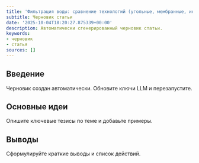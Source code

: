 ```yaml
---
title: 'Фильтрация воды: сравнение технологий (угольные, мембранные, ионный обмен)'
subtitle: Черновик статьи
date: '2025-10-04T18:20:27.875339+00:00'
description: Автоматически сгенерированный черновик статьи.
keywords:
- черновик
- статья
sources: []
---
```


## Введение

Черновик создан автоматически. Обновите ключи LLM и перезапустите.

## Основные идеи

Опишите ключевые тезисы по теме и добавьте примеры.

## Выводы

Сформулируйте краткие выводы и список действий.